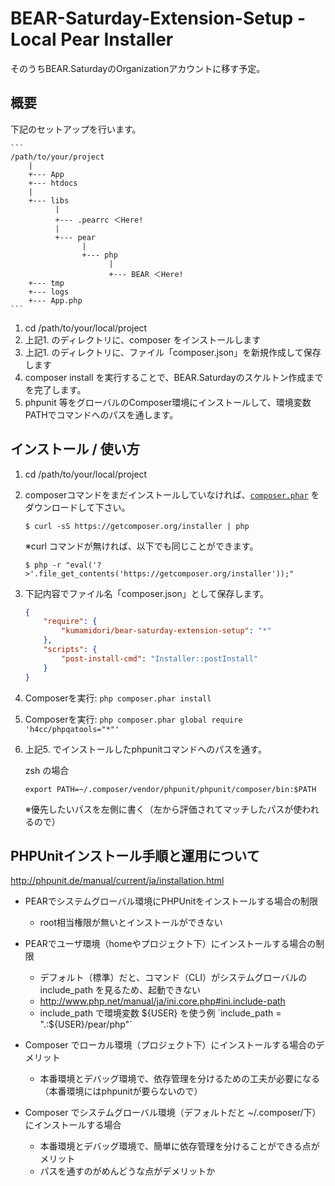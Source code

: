 BEAR-Saturday-Extension-Setup - Local Pear Installer
========================================

そのうちBEAR.SaturdayのOrganizationアカウントに移す予定。

概要
--------------------

下記のセットアップを行います。

    ```
    /path/to/your/project
        |
        +--- App
        +--- htdocs
        |
        +--- libs
              |
              +--- .pearrc ＜Here!
              |
              +--- pear
                    |
                    +--- php
                          |
                          +--- BEAR ＜Here!
        +--- tmp
        +--- logs
        +--- App.php
    ```

1. cd /path/to/your/local/project
2. 上記1. のディレクトリに、composer をインストールします
3. 上記1. のディレクトリに、ファイル「composer.json」を新規作成して保存します
4. composer install を実行することで、BEAR.Saturdayのスケルトン作成までを完了します。
5. phpunit 等をグローバルのComposer環境にインストールして、環境変数PATHでコマンドへのパスを通します。


インストール / 使い方
--------------------

1. cd /path/to/your/local/project

2. composerコマンドをまだインストールしていなければ、[`composer.phar`](https://getcomposer.org/composer.phar) をダウンロードして下さい。

    ```
    $ curl -sS https://getcomposer.org/installer | php
    ```

    ※curl コマンドが無ければ、以下でも同じことができます。

    ```
    $ php -r "eval('?>'.file_get_contents('https://getcomposer.org/installer'));"
    ```

3. 下記内容でファイル名「composer.json」として保存します。 

    ``` json
    {
        "require": {
            "kumamidori/bear-saturday-extension-setup": "*"
        },
        "scripts": {
            "post-install-cmd": "Installer::postInstall"
        }
    }
    ```

4. Composerを実行: `php composer.phar install`

5. Composerを実行: `php composer.phar global require 'h4cc/phpqatools="*"'`

6. 上記5. でインストールしたphpunitコマンドへのパスを通す。

    zsh の場合
    ```
    export PATH=~/.composer/vendor/phpunit/phpunit/composer/bin:$PATH
    ```
    ※優先したいパスを左側に書く（左から評価されてマッチしたパスが使われるので）


PHPUnitインストール手順と運用について
--------------------

http://phpunit.de/manual/current/ja/installation.html

- PEARでシステムグローバル環境にPHPUnitをインストールする場合の制限
  - root相当権限が無いとインストールができない

- PEARでユーザ環境（homeやプロジェクト下）にインストールする場合の制限
  - デフォルト（標準）だと、コマンド（CLI）がシステムグローバルの include_path を見るため、起動できない
  - http://www.php.net/manual/ja/ini.core.php#ini.include-path
  -  include_path で環境変数 ${USER} を使う例 `include_path = ".:${USER}/pear/php"`

- Composer でローカル環境（プロジェクト下）にインストールする場合のデメリット
  - 本番環境とデバッグ環境で、依存管理を分けるための工夫が必要になる（本番環境にはphpunitが要らないので）

- Composer でシステムグローバル環境（デフォルトだと ~/.composer/下）にインストールする場合
  - 本番環境とデバッグ環境で、簡単に依存管理を分けることができる点がメリット
  - パスを通すのがめんどうな点がデメリットか
